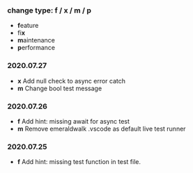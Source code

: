 ### change type: f / x / m / p
* **f**eature
* fi**x**
* **m**aintenance
* **p**erformance

### 2020.07.27

* **x** Add null check to async error catch
* **m** Change bool test message

### 2020.07.26

 * **f** Add hint: missing await for async test
 * **m** Remove emeraldwalk .vscode as default live test runner

### 2020.07.25

 * **f** Add hint: missing test function in test file.
